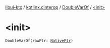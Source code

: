 [libui-ktx](../../index.md) / [kotlinx.cinterop](../index.md) / [DoubleVarOf](index.md) / [&lt;init&gt;](./-init-.md)

# &lt;init&gt;

`DoubleVarOf(rawPtr: `[`NativePtr`](../-native-ptr.md)`)`